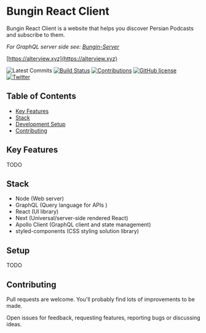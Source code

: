 # Bungin React Client

Bungin React Client is a website that helps you discover Persian Podcasts and subscribe to them.

*For GraphQL server side see: [Bungin-Server](https://github.com/alterviewxyz/bungin-server)*

[https://alterview.xyz](https://alterview.xyz)

![Latest Commits](https://img.shields.io/github/last-commit/alterviewxyz/bungin-react.svg)
[![Build Status](https://api.travis-ci.com/alterviewxyz/bungin-react.svg?branch=master)](https://travis-ci.com/alterviewxyz/bungin-react)
[![Contributions](https://img.shields.io/badge/contributions-welcome-brightgreen.svg)](https://github.com/alterviewxyz/bungin-react/#contributing)
[![GitHub license](https://img.shields.io/github/license/alterviewxyz/bungin-react.svg)](https://github.com/alterviewxyz/bungin-react/blob/develop/LICENSE)
[![Twitter](https://img.shields.io/twitter/follow/alterviewxyz.svg?label=Follow&style=social?style=plastic)](https://twitter.com/alterviewxyz)

## Table of Contents
* [Key Features](#key-features)
* [Stack](#stack)
* [Development Setup](#setup)
* [Contributing](#contributing)

## Key Features
TODO

## Stack
* Node (Web server)
* GraphQL (Query language for APIs )
* React (UI library)
* Next (Universal/server-side rendered React)
* Apollo Client (GraphQL client and state management)
* styled-components (CSS styling solution library)

## Setup
TODO

## Contributing
Pull requests are welcome. You'll probably find lots of improvements to be made.

Open issues for feedback, requesting features, reporting bugs or discussing ideas.
